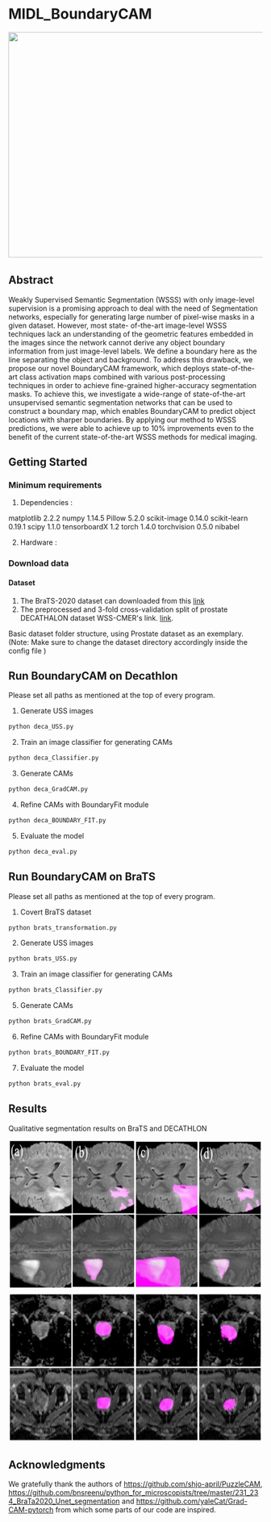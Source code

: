 # MIDL_BoundaryCAM

<img src="figures/frame.jpg" width="800" height="447"/>

## Abstract
Weakly Supervised Semantic Segmentation (WSSS) with only image-level supervision is
a promising approach to deal with the need of Segmentation networks, especially for
generating large number of pixel-wise masks in a given dataset. However, most state-
of-the-art image-level WSSS techniques lack an understanding of the geometric features
embedded in the images since the network cannot derive any object boundary information
from just image-level labels. We define a boundary here as the line separating the object and
background. To address this drawback, we propose our novel BoundaryCAM framework,
which deploys state-of-the-art class activation maps combined with various post-processing
techniques in order to achieve fine-grained higher-accuracy segmentation masks. To achieve
this, we investigate a wide-range of state-of-the-art unsupervised semantic segmentation
networks that can be used to construct a boundary map, which enables BoundaryCAM
to predict object locations with sharper boundaries. By applying our method to WSSS
predictions, we were able to achieve up to 10% improvements even to the benefit of the
current state-of-the-art WSSS methods for medical imaging.


## Getting Started

### Minimum requirements

1. Dependencies :

matplotlib 2.2.2
numpy 1.14.5
Pillow 5.2.0
scikit-image 0.14.0
scikit-learn 0.19.1
scipy 1.1.0
tensorboardX 1.2
torch 1.4.0
torchvision 0.5.0
nibabel

 2. Hardware :

### Download data

#### Dataset

1. The BraTS-2020 dataset can downloaded from this [link](https://www.med.upenn.edu/cbica/brats2020/data.html)
2. The preprocessed and 3-fold cross-validation split of prostate DECATHALON dataset WSS-CMER's link. [link](https://github.com/gaurav104/WSS-CMER).

Basic dataset folder structure, using Prostate dataset as an exemplary. (Note: Make sure to change the dataset directory accordingly inside the config file )


## Run BoundaryCAM on Decathlon
Please set all paths as mentioned at the top of every program.

1. Generate USS images
```bash
python deca_USS.py
```

2. Train an image classifier for generating CAMs
```bash
python deca_Classifier.py
```

3. Generate CAMs
```bash
python deca_GradCAM.py
```
4. Refine CAMs with BoundaryFit module
```bash
python deca_BOUNDARY_FIT.py
```
5. Evaluate the model
```bash
python deca_eval.py
```

## Run BoundaryCAM on BraTS
Please set all paths as mentioned at the top of every program.

1. Covert BraTS dataset
```bash
python brats_transformation.py
```

2. Generate USS images
```bash
python brats_USS.py
```

3. Train an image classifier for generating CAMs
```bash
python brats_Classifier.py
```

5. Generate CAMs
```bash
python brats_GradCAM.py
```
6. Refine CAMs with BoundaryFit module
```bash
python brats_BOUNDARY_FIT.py
```
7. Evaluate the model
```bash
python brats_eval.py
```

## Results
Qualitative segmentation results on BraTS and DECATHLON

<img src="figures/examples.jpg" width="800" height="600"/>


## Acknowledgments
We gratefully thank the authors of https://github.com/shjo-april/PuzzleCAM, https://github.com/bnsreenu/python_for_microscopists/tree/master/231_234_BraTa2020_Unet_segmentation and https://github.com/yaleCat/Grad-CAM-pytorch from which some parts of our code are inspired.

